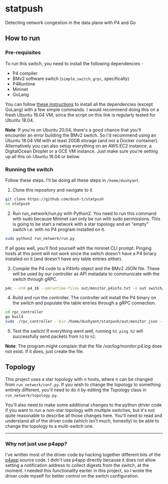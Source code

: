 # statpush
Detecting network congestion in the data plane with P4 and Go

## How to run
### Pre-requisites
To run this switch, you need to install the following dependencies - 
* P4 compiler
* BMv2 software switch (`simple_switch_grpc`, specifically)
* P4Runtime
* Mininet
* GoLang

You can follow [these instructions](https://github.com/jafingerhut/p4-guide/blob/master/bin/README-install-troubleshooting.md) to install all the dependencies (except GoLang) with a few simple commands. I would recommend doing this on a fresh Ubuntu 18.04 VM, since the script on this link is regularly tested for Ubuntu 18.04.

**Note**: If you're on Ubuntu 20.04, there's a good chance that you'll encounter an error building the BMv2 switch. So I'd recommend using an Ubuntu 18.04 VM with at least 20GB storage (and not a Docker container). Alternatively you can also setup everything on an AWS EC2 instance, a DigitalOcean Droplet or a GCE VM instance. Just make sure you're setting up all this on Ubuntu 18.04 or below.

### Running the switch
Follow these steps. I'll be doing all these steps in `/home/dushyant`. 
1. Clone this repository and navigate to it
```sh
git clone https://github.com/dush-t/statpush
cd statpush
```
2. Run run_network/run.py with Python2. You need to run this command with sudo because Mininet can only be run with sudo permissions. This is going to be start a network with a star topology and an "empty" switch i.e. with no P4 program installed on it.
```sh
sudo python2 run_network/run.py
```
If all goes well, you'll find yourself with the mininet CLI prompt. Pinging hosts at this point will not work since the switch doesn't have a P4 binary installed on it (and doesn't have any table entries either).

3. Compile the P4 code to a P4Info object and the BMv2 JSON file. These will be used by our controller as API metadata to communicate with the switch through gRPC.
```sh
p4c --std p4_16 --p4runtime-files out/monitor.p4info.txt -o out switch/monitor.p4
```

4. Build and run the controller. The controller will install the P4 binary on the switch and populate the table entries through a gRPC connection.
```sh
cd rpc_controller
go build
sudo ./rpc_controller --bin /home/dushyant/statpush/out/monitor.json --p4info /home/dushyant/statpush/out/monitor.p4info.txt
```

5. Test the switch! If everything went well, running `h1 ping h2` will successfully send packets from `h1` to `h2`.

**Note**: The program might complain that the file */var/log/monitor.p4.log* does not exist. If it does, just create the file.

## Topology
This project uses a star topology with *n* hosts, where n can be changed from `run_network/conf.py`. If you wish to change the topology to something entirely different, you'll need to do it by editing the Topology class in `run_network/topology.py`.

You'll also need to make some additional changes to the python driver code if you want to run a non-star topology with multiple switches, but it's not quite reasonable to describe all those changes here. You'll need to read and understand all of the driver code (which isn't much, honestly) to be able to change the topology to a multi-switch one.

---

### Why not just use p4app?
I've written most of the driver code by hacking together different bits of the [p4app](github.com/p4lang/p4app) source code. I didn't use p4app directly because it does not allow setting a notification address to collect digests from the switch, at the moment. I needed this functionality earlier in this project, so I wrote the driver code myself for better control on the switch configuration.
